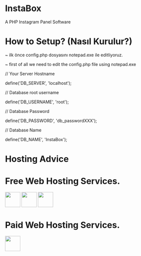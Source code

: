 # InstaBox
A PHP Instagram Panel Software

# How to Setup? (Nasıl Kurulur?)
~ ilk önce config.php dosyasını notepad.exe ile editliyoruz.

~ first of all we need to edit the config.php file using notepad.exe

// Your Server Hostname


define('DB_SERVER', 'localhost');

// Database root username


define('DB_USERNAME', 'root');

// Database Password


define('DB_PASSWORD', 'db_passwordXXX');

// Database Name


define('DB_NAME', 'InstaBox');

# Hosting Advice

# Free Web Hosting Services.

<img height="50pt" style="height=20pt; width=400pt;"  src="https://d29hzik3xqzv4r.cloudfront.net/original/1X/4f2a2eab4cb769acadaac86ca0756383aaed139b.png">
<img height="50pt" src="https://tr.000webhost.com/static/default.000webhost.com/images/logo.png">
<img height="50pt" src="https://www.freehosting.com/img/logo-dark.png">

# Paid Web Hosting Services.

<img height="50pt" src="https://www-kiva-org.global.ssl.fastly.net/cms/styles/image_1170x660/s3/sites/default/files/kivablog/godaddylogo-new.png?itok=1x52FgA8">
